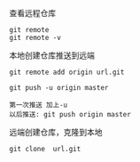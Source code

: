 
查看远程仓库
    
    git remote
    git remote -v

本地创建仓库推送到远端

    git remote add origin url.git

    git push -u origin master
    
    第一次推送 加上-u
    以后推送: git push origin master

远端创建仓库，克隆到本地
    
    git clone  url.git 